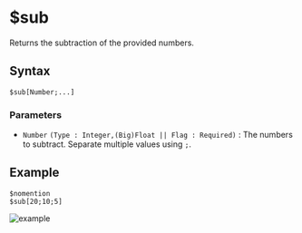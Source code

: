 # $sub
Returns the subtraction of the provided numbers.

## Syntax
```
$sub[Number;...]
```

### Parameters
- `Number` `(Type : Integer,(Big)Float || Flag : Required)` : The numbers to subtract. Separate multiple values using `;`.

## Example
```
$nomention
$sub[20;10;5]
```
![example](https://user-images.githubusercontent.com/69215413/126549467-f13c397e-9749-4fe5-80bd-c31b720d41aa.png)
